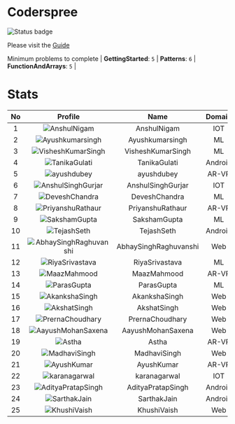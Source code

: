 
Coderspree
==========


![Status badge](https://github.com/InnogeeksOrganization/coderspree/actions/workflows/checkSubmission.yml/badge.svg)  


Please visit the [Guide](./Guide/README.md)  


Minimum problems to complete | **GettingStarted**: `5` | **Patterns**: `6` | **FunctionAndArrays**: `5` |   

# Stats
  

|No|Profile|Name|Domain|Year|Solved|
| :---: | :---: | :---: | :---: | :---: | :---: |
|1|![AnshulNigam](https://avatars.githubusercontent.com/u/74321084?v=4&s=100)|AnshulNigam|IOT|2|50|
|2|![Ayushkumarsingh](https://avatars.githubusercontent.com/u/84376218?v=4&s=100)|Ayushkumarsingh|ML|2|45|
|3|![VisheshKumarSingh](https://avatars.githubusercontent.com/u/47525494?v=4&s=100)|VisheshKumarSingh|ML|2|43|
|4|![TanikaGulati](https://avatars.githubusercontent.com/u/84376218?v=4&s=100)|TanikaGulati|Android|2|43|
|5|![ayushdubey](https://avatars.githubusercontent.com/u/33064931?v=4&s=100)|ayushdubey|AR-VR|2|39|
|6|![AnshulSinghGurjar](https://avatars.githubusercontent.com/u/90499262?v=4&s=100)|AnshulSinghGurjar|IOT|2|35|
|7|![DeveshChandra](https://avatars.githubusercontent.com/u/84376218?v=4&s=100)|DeveshChandra|ML|2|34|
|8|![PriyanshuRathaur](https://avatars.githubusercontent.com/u/86730388?v=4&s=100)|PriyanshuRathaur|AR-VR|2|33|
|9|![SakshamGupta](https://avatars.githubusercontent.com/u/78898621?v=4&s=100)|SakshamGupta|ML|2|32|
|10|![TejashSeth](https://avatars.githubusercontent.com/u/84376218?v=4&s=100)|TejashSeth|Android|2|28|
|11|![AbhaySinghRaghuvanshi](https://avatars.githubusercontent.com/u/84376218?v=4&s=100)|AbhaySinghRaghuvanshi|Web|2|28|
|12|![RiyaSrivastava](https://avatars.githubusercontent.com/u/84376218?v=4&s=100)|RiyaSrivastava|ML|2|26|
|13|![MaazMahmood](https://avatars.githubusercontent.com/u/83294849?v=4&s=100)|MaazMahmood|AR-VR|2|25|
|14|![ParasGupta](https://avatars.githubusercontent.com/u/60445527?v=4&s=100)|ParasGupta|ML|3|25|
|15|![AkankshaSingh](https://avatars.githubusercontent.com/u/84376218?v=4&s=100)|AkankshaSingh|Web|2|24|
|16|![AkshatSingh](https://avatars.githubusercontent.com/u/84376218?v=4&s=100)|AkshatSingh|Web|2|24|
|17|![PrernaChoudhary](https://avatars.githubusercontent.com/u/84376218?v=4&s=100)|PrernaChoudhary|Web|2|23|
|18|![AayushMohanSaxena](https://avatars.githubusercontent.com/u/84376218?v=4&s=100)|AayushMohanSaxena|Web|2|23|
|19|![Astha](https://avatars.githubusercontent.com/u/78898085?v=4&s=100)|Astha|AR-VR|2|22|
|20|![MadhaviSingh](https://avatars.githubusercontent.com/u/84376218?v=4&s=100)|MadhaviSingh|Web|2|22|
|21|![AyushKumar](https://avatars.githubusercontent.com/u/77633249?v=4&s=100)|AyushKumar|AR-VR|2|20|
|22|![karanagarwal](https://avatars.githubusercontent.com/u/86533183?v=4&s=100)|karanagarwal|IOT|2|20|
|23|![AdityaPratapSingh](https://avatars.githubusercontent.com/u/84376218?v=4&s=100)|AdityaPratapSingh|Android|2|20|
|24|![SarthakJain](https://avatars.githubusercontent.com/u/84376218?v=4&s=100)|SarthakJain|Android|2|19|
|25|![KhushiVaish](https://avatars.githubusercontent.com/u/84376218?v=4&s=100)|KhushiVaish|Web|2|18|
